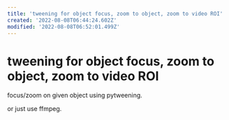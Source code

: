 ```yaml
---
title: 'tweening for object focus, zoom to object, zoom to video ROI'
created: '2022-08-08T06:44:24.602Z'
modified: '2022-08-08T06:52:01.499Z'
---
```


# tweening for object focus, zoom to object, zoom to video ROI

focus/zoom on given object using pytweening.

or just use ffmpeg.
